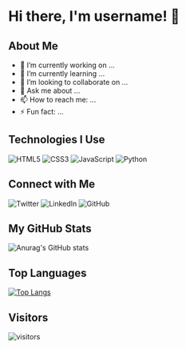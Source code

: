 # Hi there, I'm username! 👋

## About Me
- 🔭 I’m currently working on ...
- 🌱 I’m currently learning ...
- 👯 I’m looking to collaborate on ...
- 💬 Ask me about ...
- 📫 How to reach me: ...
- ⚡ Fun fact: ...

## Technologies I Use
![HTML5](https://img.shields.io/badge/-HTML5-E34F26?style=flat-square&logo=html5&logoColor=white)
![CSS3](https://img.shields.io/badge/-CSS3-1572B6?style=flat-square&logo=css3)
![JavaScript](https://img.shields.io/badge/-JavaScript-F7DF1E?style=flat-square&logo=javascript&logoColor=black)
![Python](https://img.shields.io/badge/-Python-3776AB?style=flat-square&logo=python&logoColor=white)

## Connect with Me
![Twitter](https://img.shields.io/badge/Twitter-%231DA1F2.svg?style=for-the-badge&logo=Twitter&logoColor=white)
![LinkedIn](https://img.shields.io/badge/LinkedIn-%230A66C2.svg?style=for-the-badge&logo=LinkedIn&logoColor=white)
![GitHub](https://img.shields.io/badge/GitHub-%2312100E.svg?style=for-the-badge&logo=github&logoColor=white)

## My GitHub Stats
![Anurag's GitHub stats](https://github-readme-stats.vercel.app/api?username=yourusername&show_icons=true&theme=radical)

## Top Languages
[![Top Langs](https://github-readme-stats.vercel.app/api/top-langs/?username=yourusername&layout=compact)](https://github.com/anuraghazra/github-readme-stats)

## Visitors
![visitors](https://visitor-badge.glitch.me/badge?page_id=yourusername.yourusername)

